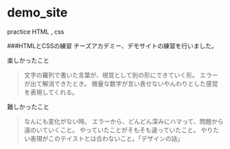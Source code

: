 # demo_site
practice HTML , css


###HTMLとCSSの練習
チーズアカデミー、デモサイトの練習を行いました。

楽しかったこと
>文字の羅列で書いた言葉が、視覚として別の形にできていく形。
>エラーが出て解消できたとき。
>微量な数字が言い表せないやんわりとした感覚を表現してくれる。

難しかったこと
>なんにも変化がない時。
>エラーから、どんどん深みにハマって、問題から遠のいていくこと。
>やっていたことがそもそも違っていたこと。
>やりたい表現がこのテイストとは合わないこと。「デザインの話」
